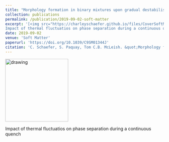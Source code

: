 ```yaml
---
title: "Morphology formation in binary mixtures upon gradual destabilisation"
collection: publications
permalink: /publication/2019-09-02-soft-matter
excerpt: '[<img src="https://charleyschaefer.github.io/files/CoverSoftMatter2019.png" alt="drawing" width="200"/>](https://doi.org/10.1039/C9SM01344J)<br/>  
Impact of thermal fluctuatios on phase separation during a continuous quench'
date: 2019-09-02
venue: 'Soft Matter'
paperurl: 'https://doi.org/10.1039/C9SM01344J'
citation: 'C. Schaefer, S. Paquay, Tom C.B. McLeish. &quot;Morphology formation in binary mixtures upon gradual destabilisation.&quot; <i>Soft Matter</i>.    Soft Matter, 15, 8450-8458 (2019)'
---
```


[<img src="https://charleyschaefer.github.io/files/CoverSoftMatter2019.png" alt="drawing" width="200"/>](https://doi.org/10.1039/C9SM01344J)

Impact of thermal fluctuatios on phase separation during a continuous quench

